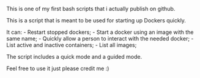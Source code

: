 This is one of my first bash scripts that i actually publish on github.

This is a script that is meant to be used for starting up Dockers quickly.

It can:
    - Restart stopped dockers;
    - Start a docker using an image with the same name;
    - Quickly allow a person to interact with the needed docker;
    - List active and inactive containers;
    - List all images;

The script includes a quick mode and a guided mode.

Feel free to use it just please credit me :)